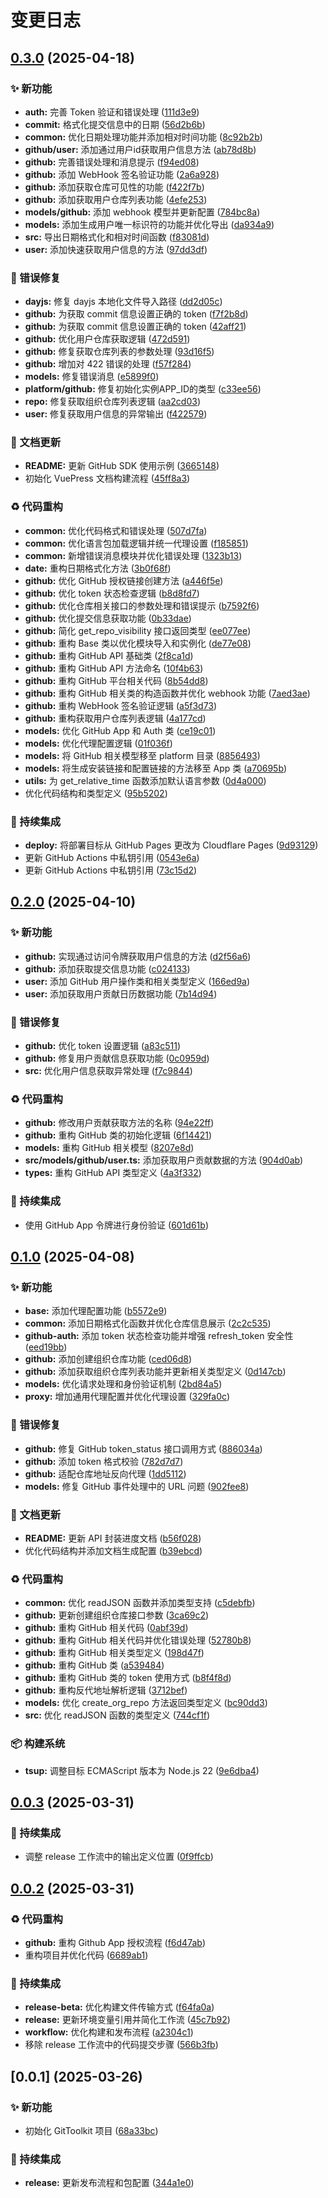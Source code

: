# 变更日志

## [0.3.0](https://github.com/ClarityJS/git-neko-kit/compare/v0.2.0...v0.3.0) (2025-04-18)


### ✨ 新功能

* **auth:** 完善 Token 验证和错误处理 ([111d3e9](https://github.com/ClarityJS/git-neko-kit/commit/111d3e9ccaefbd2a1f876d53754c1b2c610484e8))
* **commit:** 格式化提交信息中的日期 ([56d2b6b](https://github.com/ClarityJS/git-neko-kit/commit/56d2b6b35c389e3728b93cb0da9888dd065f1851))
* **common:** 优化日期处理功能并添加相对时间功能 ([8c92b2b](https://github.com/ClarityJS/git-neko-kit/commit/8c92b2b2aeb3f03b78548297cfbc82f555524d49))
* **github/user:** 添加通过用户id获取用户信息方法 ([ab78d8b](https://github.com/ClarityJS/git-neko-kit/commit/ab78d8b18d350d765b4f024707c8254771e35794))
* **github:** 完善错误处理和消息提示 ([f94ed08](https://github.com/ClarityJS/git-neko-kit/commit/f94ed08e0455da236c06cc3cec382796666fd1a0))
* **github:** 添加 WebHook 签名验证功能 ([2a6a928](https://github.com/ClarityJS/git-neko-kit/commit/2a6a928e8b27b0129f22dd9c777f3eb7930a6634))
* **github:** 添加获取仓库可见性的功能 ([f422f7b](https://github.com/ClarityJS/git-neko-kit/commit/f422f7bfd9f94807aa1cfb7aacb6f0d35445e739))
* **github:** 添加获取用户仓库列表功能 ([4efe253](https://github.com/ClarityJS/git-neko-kit/commit/4efe253d6f256d9edf9fd46a951145ce2e4569b2))
* **models/github:** 添加 webhook 模型并更新配置 ([784bc8a](https://github.com/ClarityJS/git-neko-kit/commit/784bc8a30b16f9f70fdf0a84fc3e77a5d9b7325f))
* **models:** 添加生成用户唯一标识符的功能并优化导出 ([da934a9](https://github.com/ClarityJS/git-neko-kit/commit/da934a9cb87fdb42c5a74b15aef38715b78c4486))
* **src:** 导出日期格式化和相对时间函数 ([f83081d](https://github.com/ClarityJS/git-neko-kit/commit/f83081da28df9b911e30af0f9500508fdfb2d99d))
* **user:** 添加快速获取用户信息的方法 ([97dd3df](https://github.com/ClarityJS/git-neko-kit/commit/97dd3df2af3bd080613650d12198b97c7417deca))


### 🐛 错误修复

* **dayjs:** 修复 dayjs 本地化文件导入路径 ([dd2d05c](https://github.com/ClarityJS/git-neko-kit/commit/dd2d05c56e539ba8679b96599a3c042c2bbe8c99))
* **github:** 为获取 commit 信息设置正确的 token ([f7f2b8d](https://github.com/ClarityJS/git-neko-kit/commit/f7f2b8dfc2006fa8cfc2cdccd20e813c32b6597c))
* **github:** 为获取 commit 信息设置正确的 token ([42aff21](https://github.com/ClarityJS/git-neko-kit/commit/42aff21e7739fbf747518caba60e5dbb26ea4736))
* **github:** 优化用户仓库获取逻辑 ([472d591](https://github.com/ClarityJS/git-neko-kit/commit/472d591c8ccbfe92bd293976e0bdb8c6ead163d8))
* **github:** 修复获取仓库列表的参数处理 ([93d16f5](https://github.com/ClarityJS/git-neko-kit/commit/93d16f5a689a9be1d95da358138db7a7ff3542cd))
* **github:** 增加对 422 错误的处理 ([f57f284](https://github.com/ClarityJS/git-neko-kit/commit/f57f2848a1bfe12d4cc99fa1a28089efcfe73427))
* **models:** 修复错误消息 ([e5899f0](https://github.com/ClarityJS/git-neko-kit/commit/e5899f0feeef98449e5fafecc544194fe797e6c9))
* **platform/github:** 修复初始化实例APP_ID的类型 ([c33ee56](https://github.com/ClarityJS/git-neko-kit/commit/c33ee56a374c2464b11014cbace073ecf9c3814c))
* **repo:** 修复获取组织仓库列表逻辑 ([aa2cd03](https://github.com/ClarityJS/git-neko-kit/commit/aa2cd038920b65a2993782fc4c6fa053e971cbfd))
* **user:** 修复获取用户信息的异常输出 ([f422579](https://github.com/ClarityJS/git-neko-kit/commit/f4225791e2cb44abc49271e7770bddbaacf7bb4b))


### 📝 文档更新

* **README:** 更新 GitHub SDK 使用示例 ([3665148](https://github.com/ClarityJS/git-neko-kit/commit/3665148e02c557dd8a140ad201cbdfcb3cb7d405))
* 初始化 VuePress 文档构建流程 ([45ff8a3](https://github.com/ClarityJS/git-neko-kit/commit/45ff8a3e08d4c10e396cb46dcac3116a5ac93835))


### ♻️ 代码重构

* **common:** 优化代码格式和错误处理 ([507d7fa](https://github.com/ClarityJS/git-neko-kit/commit/507d7fa484ca664aee68c43645ee21555f9e3540))
* **common:** 优化语言包加载逻辑并统一代理设置 ([f185851](https://github.com/ClarityJS/git-neko-kit/commit/f185851dd7bb1d6837ea7be31244c5dd76f0f846))
* **common:** 新增错误消息模块并优化错误处理 ([1323b13](https://github.com/ClarityJS/git-neko-kit/commit/1323b13088e7159d8395731c1c54e8d7cbd66703))
* **date:** 重构日期格式化方法 ([3b0f68f](https://github.com/ClarityJS/git-neko-kit/commit/3b0f68f811883cea6af917f311317dfacb5e24cf))
* **github:** 优化 GitHub 授权链接创建方法 ([a446f5e](https://github.com/ClarityJS/git-neko-kit/commit/a446f5ec8ce7ee8e530a4ef442b2a97139a21db0))
* **github:** 优化 token 状态检查逻辑 ([b8d8fd7](https://github.com/ClarityJS/git-neko-kit/commit/b8d8fd738be72b7f3918ead4234c629d864469b5))
* **github:** 优化仓库相关接口的参数处理和错误提示 ([b7592f6](https://github.com/ClarityJS/git-neko-kit/commit/b7592f690fa1819a2812e2c9e9c34d522fb3586f))
* **github:** 优化提交信息获取功能 ([0b33dae](https://github.com/ClarityJS/git-neko-kit/commit/0b33daea44ab04bb5602002b0d6da07dcaa652f6))
* **github:** 简化 get_repo_visibility 接口返回类型 ([ee077ee](https://github.com/ClarityJS/git-neko-kit/commit/ee077eeb12f78d8012a71876e87083f0a1bf9b49))
* **github:** 重构 Base 类以优化模块导入和实例化 ([de77e08](https://github.com/ClarityJS/git-neko-kit/commit/de77e081dbaa7aa20e6d8b4b906e8c0b0097f465))
* **github:** 重构 GitHub API 基础类 ([2f8ca1d](https://github.com/ClarityJS/git-neko-kit/commit/2f8ca1d33089dafbfbfc78f15fba8733935a75a7))
* **github:** 重构 GitHub API 方法命名 ([10f4b63](https://github.com/ClarityJS/git-neko-kit/commit/10f4b63aff906eae0f6b4586952ae02a63e341ae))
* **github:** 重构 GitHub 平台相关代码 ([8b54dd8](https://github.com/ClarityJS/git-neko-kit/commit/8b54dd8aeca72c060d74af6278e883954c0280f5))
* **github:** 重构 GitHub 相关类的构造函数并优化 webhook 功能 ([7aed3ae](https://github.com/ClarityJS/git-neko-kit/commit/7aed3ae1e31af28bbdae257f3122a426bbe3f145))
* **github:** 重构 WebHook 签名验证逻辑 ([a5f3d73](https://github.com/ClarityJS/git-neko-kit/commit/a5f3d7356b56832b102b83bb82a21afc636a384f))
* **github:** 重构获取用户仓库列表逻辑 ([4a177cd](https://github.com/ClarityJS/git-neko-kit/commit/4a177cd8035796a862cec5ff89abe5ebea34ebf2))
* **models:** 优化 GitHub App 和 Auth 类 ([ce19c01](https://github.com/ClarityJS/git-neko-kit/commit/ce19c01b1ff719a7a55d4a6de9532dc5d637cb2f))
* **models:** 优化代理配置逻辑 ([01f036f](https://github.com/ClarityJS/git-neko-kit/commit/01f036f04209737a726b53924aec99415dab4635))
* **models:** 将 GitHub 相关模型移至 platform 目录 ([8856493](https://github.com/ClarityJS/git-neko-kit/commit/8856493ef4a296465334294d56cdcc4789d710b2))
* **models:** 将生成安装链接和配置链接的方法移至 App 类 ([a70695b](https://github.com/ClarityJS/git-neko-kit/commit/a70695b1be49d823482521a792df31ad00f30e0f))
* **utils:** 为 get_relative_time 函数添加默认语言参数 ([0d4a000](https://github.com/ClarityJS/git-neko-kit/commit/0d4a000816aeafab376d3958eb73a012dfaea7f1))
* 优化代码结构和类型定义 ([95b5202](https://github.com/ClarityJS/git-neko-kit/commit/95b52024564c43664e65779708986120f549274d))


### 🎡 持续集成

* **deploy:** 将部署目标从 GitHub Pages 更改为 Cloudflare Pages ([9d93129](https://github.com/ClarityJS/git-neko-kit/commit/9d93129c6a84c1a6ba4de29b5f701b0959c85238))
* 更新 GitHub Actions 中私钥引用 ([0543e6a](https://github.com/ClarityJS/git-neko-kit/commit/0543e6a5c7a5683d6a705861345b5884e57a3f88))
* 更新 GitHub Actions 中私钥引用 ([73c15d2](https://github.com/ClarityJS/git-neko-kit/commit/73c15d24eff242ef3fc9953b3d8a7a505aa5354a))

## [0.2.0](https://github.com/ClarityJS/git-neko-kit/compare/v0.1.0...v0.2.0) (2025-04-10)


### ✨ 新功能

* **github:** 实现通过访问令牌获取用户信息的方法 ([d2f56a6](https://github.com/ClarityJS/git-neko-kit/commit/d2f56a6a522f4aea63d5dc5c24eae00cdf48cbf9))
* **github:** 添加获取提交信息功能 ([c024133](https://github.com/ClarityJS/git-neko-kit/commit/c0241338267297c86f002448d69d443f7600da9d))
* **user:** 添加 GitHub 用户操作类和相关类型定义 ([166ed9a](https://github.com/ClarityJS/git-neko-kit/commit/166ed9ac0e1137da472a7996a1e22db97d75ccc3))
* **user:** 添加获取用户贡献日历数据功能 ([7b14d94](https://github.com/ClarityJS/git-neko-kit/commit/7b14d9401847beba4d811064c572f825262df000))


### 🐛 错误修复

* **github:** 优化 token 设置逻辑 ([a83c511](https://github.com/ClarityJS/git-neko-kit/commit/a83c51106f1e309e9073fdc740575985cc5917a1))
* **github:** 修复用户贡献信息获取功能 ([0c0959d](https://github.com/ClarityJS/git-neko-kit/commit/0c0959dbe299a8d849551aa5db17c28c4866d106))
* **src:** 优化用户信息获取异常处理 ([f7c9844](https://github.com/ClarityJS/git-neko-kit/commit/f7c9844fe56a580ca048bf4812d48725f0c01b96))


### ♻️ 代码重构

* **github:** 修改用户贡献获取方法的名称 ([94e22ff](https://github.com/ClarityJS/git-neko-kit/commit/94e22ff104a4cc92c925df9e28a2ed8ca61f9064))
* **github:** 重构 GitHub 类的初始化逻辑 ([6f14421](https://github.com/ClarityJS/git-neko-kit/commit/6f144212bc5e36c96eff4b5678a8e6a3d86cc461))
* **models:** 重构 GitHub 相关模型 ([8207e8d](https://github.com/ClarityJS/git-neko-kit/commit/8207e8d7ee14d8e9d48997cfd86a09d9cae606d6))
* **src/models/github/user.ts:** 添加获取用户贡献数据的方法 ([904d0ab](https://github.com/ClarityJS/git-neko-kit/commit/904d0abdcd3af421930505d81c54caf70732669d))
* **types:** 重构 GitHub API 类型定义 ([4a3f332](https://github.com/ClarityJS/git-neko-kit/commit/4a3f332613ba5ded40c3043b228bc0766a18f207))


### 🎡 持续集成

* 使用 GitHub App 令牌进行身份验证 ([601d61b](https://github.com/ClarityJS/git-neko-kit/commit/601d61b7ee65ef2f41eeda4860084dcf720dcf6f))

## [0.1.0](https://github.com/ClarityJS/git-neko-kit/compare/v0.0.3...v0.1.0) (2025-04-08)


### ✨ 新功能

* **base:** 添加代理配置功能 ([b5572e9](https://github.com/ClarityJS/git-neko-kit/commit/b5572e966786519825534ded8685315007d251c7))
* **common:** 添加日期格式化函数并优化仓库信息展示 ([2c2c535](https://github.com/ClarityJS/git-neko-kit/commit/2c2c535fc2c4e91dd0b3a0827d35964ea8426720))
* **github-auth:** 添加 token 状态检查功能并增强 refresh_token 安全性 ([eed19bb](https://github.com/ClarityJS/git-neko-kit/commit/eed19bb3587dc7a18aad08b90616d5dc10627f1b))
* **github:** 添加创建组织仓库功能 ([ced06d8](https://github.com/ClarityJS/git-neko-kit/commit/ced06d8105b35f371ae50d8630b5ac61eff11e3e))
* **github:** 添加获取组织仓库列表功能并更新相关类型定义 ([0d147cb](https://github.com/ClarityJS/git-neko-kit/commit/0d147cb79da34a92a92b152f6a53a7222e945e17))
* **models:** 优化请求处理和身份验证机制 ([2bd84a5](https://github.com/ClarityJS/git-neko-kit/commit/2bd84a5584347488645214d3f3befab83f028032))
* **proxy:** 增加通用代理配置并优化代理设置 ([329fa0c](https://github.com/ClarityJS/git-neko-kit/commit/329fa0c868fb5e7bd75a2e957016aff9136a5d5c))


### 🐛 错误修复

* **github:** 修复 GitHub token_status 接口调用方式 ([886034a](https://github.com/ClarityJS/git-neko-kit/commit/886034afb95490d6b8827dace048394c4938d62a))
* **github:** 添加 token 格式校验 ([782d7d7](https://github.com/ClarityJS/git-neko-kit/commit/782d7d704980cbada13cf8ab8fdf9c88b547f6ef))
* **github:** 适配仓库地址反向代理 ([1dd5112](https://github.com/ClarityJS/git-neko-kit/commit/1dd51126d07f2a8a92b04cdfd64064aa198cde51))
* **models:** 修复 GitHub 事件处理中的 URL 问题 ([902fee8](https://github.com/ClarityJS/git-neko-kit/commit/902fee812712ef95b0b93c1e98d67425c2f33486))


### 📝 文档更新

* **README:** 更新 API 封装进度文档 ([b56f028](https://github.com/ClarityJS/git-neko-kit/commit/b56f028f8da17dcba192315f44d58164819ef6ca))
* 优化代码结构并添加文档生成配置 ([b39ebcd](https://github.com/ClarityJS/git-neko-kit/commit/b39ebcdc60fdb59c6f034ec893aa7dcdbd1bd879))


### ♻️ 代码重构

* **common:** 优化 readJSON 函数并添加类型支持 ([c5debfb](https://github.com/ClarityJS/git-neko-kit/commit/c5debfbac16607ffd5db61821dfc3ddff37b2e73))
* **github:** 更新创建组织仓库接口参数 ([3ca69c2](https://github.com/ClarityJS/git-neko-kit/commit/3ca69c2cff33c3c7fc756d3450adfe3663a81e48))
* **github:** 重构 GitHub 相关代码 ([0abf39d](https://github.com/ClarityJS/git-neko-kit/commit/0abf39d846b6ee3014a5d54e71b054e74275740a))
* **github:** 重构 GitHub 相关代码并优化错误处理 ([52780b8](https://github.com/ClarityJS/git-neko-kit/commit/52780b8f3fed2570533cd5b7221a915fdfca654c))
* **github:** 重构 GitHub 相关类型定义 ([198d47f](https://github.com/ClarityJS/git-neko-kit/commit/198d47f0f831c9e5c7fa115478e86aedf5225f4a))
* **github:** 重构 GitHub 类 ([a539484](https://github.com/ClarityJS/git-neko-kit/commit/a539484c84c52f6b65ba337cd2bff8ea1a286093))
* **github:** 重构 GitHub 类的 token 使用方式 ([b8f4f8d](https://github.com/ClarityJS/git-neko-kit/commit/b8f4f8d11ddfcba7143417af20187f5524472325))
* **github:** 重构反代地址解析逻辑 ([3712bef](https://github.com/ClarityJS/git-neko-kit/commit/3712befbf23d80cf64fb9600a7d45570e0a62f2e))
* **models:** 优化 create_org_repo 方法返回类型定义 ([bc90dd3](https://github.com/ClarityJS/git-neko-kit/commit/bc90dd31c56236b6ee7c7c7eb9d7686407df4421))
* **src:** 优化 readJSON 函数的类型定义 ([744cf1f](https://github.com/ClarityJS/git-neko-kit/commit/744cf1f15b2acee5f4b2849a57718df2909600a7))


### 📦️ 构建系统

* **tsup:** 调整目标 ECMAScript 版本为 Node.js 22 ([9e6dba4](https://github.com/ClarityJS/git-neko-kit/commit/9e6dba4eccc2bb35766fb09af7064b04b2be792d))

## [0.0.3](https://github.com/ClarityJS/git-neko-kit/compare/v0.0.2...v0.0.3) (2025-03-31)


### 🎡 持续集成

* 调整 release 工作流中的输出定义位置 ([0f9ffcb](https://github.com/ClarityJS/git-neko-kit/commit/0f9ffcb03393613ae12fadbab2d4e9dd2012ae74))

## [0.0.2](https://github.com/ClarityJS/git-neko-kit/compare/v0.0.1...v0.0.2) (2025-03-31)


### ♻️ 代码重构

* **github:** 重构 Github App 授权流程 ([f6d47ab](https://github.com/ClarityJS/git-neko-kit/commit/f6d47ab4b8bf073fbf2975b058f9038ba2b675cb))
* 重构项目并优化代码 ([6689ab1](https://github.com/ClarityJS/git-neko-kit/commit/6689ab1e962f8623c16a1cfb4006008bc0220f12))


### 🎡 持续集成

* **release-beta:** 优化构建文件传输方式 ([f64fa0a](https://github.com/ClarityJS/git-neko-kit/commit/f64fa0a20bfdaa84fa8dd832d6de82f598023741))
* **release:** 更新环境变量引用并简化工作流 ([45c7b92](https://github.com/ClarityJS/git-neko-kit/commit/45c7b92d04ea2c5e007fc48b2e19350c0833d5cd))
* **workflow:** 优化构建和发布流程 ([a2304c1](https://github.com/ClarityJS/git-neko-kit/commit/a2304c1af2a0aa2001926cdaeb0f03d035ad181c))
* 移除 release 工作流中的代码提交步骤 ([566b3fb](https://github.com/ClarityJS/git-neko-kit/commit/566b3fb8fda9a50853b6c316f9172c91b3da174e))


## [0.0.1] (2025-03-26)

### ✨ 新功能

* 初始化 GitToolkit 项目 ([68a33bc](https://github.com/ClarityJS/git-neko-kit/commit/68a33bc46a87a06a0adc7ac73c6ee473bee1f97b))

### 🔄 持续集成

* **release:** 更新发布流程和包配置 ([344a1e0](https://github.com/ClarityJS/git-neko-kit/commit/344a1e0b25555c627f34825a5119aa5e9c8b404a))
